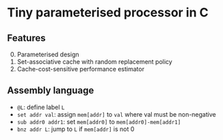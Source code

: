 # Tiny parameterised processor in C

## Features

0. Parameterised design
0. Set-associative cache with random replacement policy
0. Cache-cost-sensitive performance estimator

## Assembly language
- `@L`: define label `L`
- `set addr val`: assign `mem[addr]` to `val` where val must be non-negative
- `sub addr0 addr1`: set `mem[addr0]` to `mem[addr0]-mem[addr1]`
- `bnz addr L`: jump to `L` if `mem[addr]` is not 0
